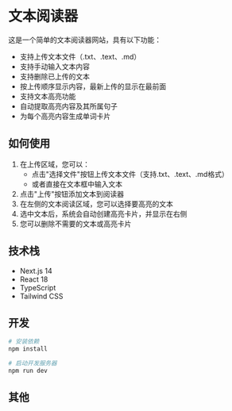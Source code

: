 # 文本阅读器

这是一个简单的文本阅读器网站，具有以下功能：

- 支持上传文本文件（.txt、.text、.md）
- 支持手动输入文本内容
- 支持删除已上传的文本
- 按上传顺序显示内容，最新上传的显示在最前面
- 支持文本高亮功能
- 自动提取高亮内容及其所属句子
- 为每个高亮内容生成单词卡片

## 如何使用

1. 在上传区域，您可以：
   - 点击"选择文件"按钮上传文本文件（支持.txt、.text、.md格式）
   - 或者直接在文本框中输入文本
2. 点击"上传"按钮添加文本到阅读器
3. 在左侧的文本阅读区域，您可以选择要高亮的文本
4. 选中文本后，系统会自动创建高亮卡片，并显示在右侧
5. 您可以删除不需要的文本或高亮卡片

## 技术栈

- Next.js 14
- React 18
- TypeScript
- Tailwind CSS

## 开发

```bash
# 安装依赖
npm install

# 启动开发服务器
npm run dev
``` 

## 其他